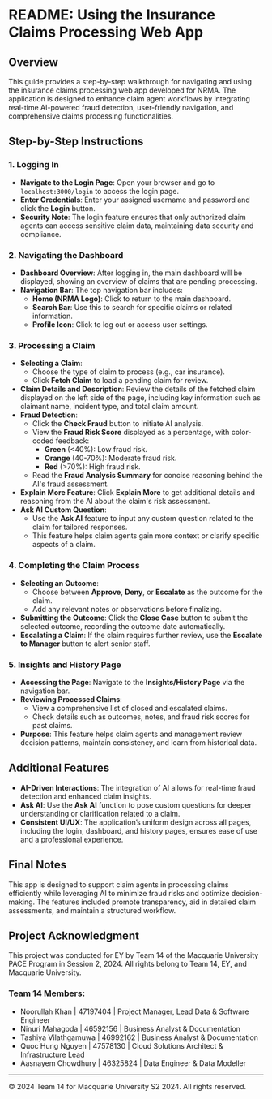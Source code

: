 # README: Using the Insurance Claims Processing Web App

## Overview
This guide provides a step-by-step walkthrough for navigating and using the insurance claims processing web app developed for NRMA. The application is designed to enhance claim agent workflows by integrating real-time AI-powered fraud detection, user-friendly navigation, and comprehensive claims processing functionalities.

## Step-by-Step Instructions

### 1. Logging In
- **Navigate to the Login Page**: Open your browser and go to `localhost:3000/login` to access the login page.
- **Enter Credentials**: Enter your assigned username and password and click the **Login** button.
- **Security Note**: The login feature ensures that only authorized claim agents can access sensitive claim data, maintaining data security and compliance.

### 2. Navigating the Dashboard
- **Dashboard Overview**: After logging in, the main dashboard will be displayed, showing an overview of claims that are pending processing.
- **Navigation Bar**: The top navigation bar includes:
  - **Home (NRMA Logo)**: Click to return to the main dashboard.
  - **Search Bar**: Use this to search for specific claims or related information.
  - **Profile Icon**: Click to log out or access user settings.

### 3. Processing a Claim
- **Selecting a Claim**:
  - Choose the type of claim to process (e.g., car insurance).
  - Click **Fetch Claim** to load a pending claim for review.
- **Claim Details and Description**: Review the details of the fetched claim displayed on the left side of the page, including key information such as claimant name, incident type, and total claim amount.
- **Fraud Detection**:
  - Click the **Check Fraud** button to initiate AI analysis.
  - View the **Fraud Risk Score** displayed as a percentage, with color-coded feedback:
    - **Green** (<40%): Low fraud risk.
    - **Orange** (40-70%): Moderate fraud risk.
    - **Red** (>70%): High fraud risk.
  - Read the **Fraud Analysis Summary** for concise reasoning behind the AI's fraud assessment.
- **Explain More Feature**: Click **Explain More** to get additional details and reasoning from the AI about the claim's risk assessment.
- **Ask AI Custom Question**:
  - Use the **Ask AI** feature to input any custom question related to the claim for tailored responses.
  - This feature helps claim agents gain more context or clarify specific aspects of a claim.

### 4. Completing the Claim Process
- **Selecting an Outcome**:
  - Choose between **Approve**, **Deny**, or **Escalate** as the outcome for the claim.
  - Add any relevant notes or observations before finalizing.
- **Submitting the Outcome**: Click the **Close Case** button to submit the selected outcome, recording the outcome date automatically.
- **Escalating a Claim**: If the claim requires further review, use the **Escalate to Manager** button to alert senior staff.

### 5. Insights and History Page
- **Accessing the Page**: Navigate to the **Insights/History Page** via the navigation bar.
- **Reviewing Processed Claims**:
  - View a comprehensive list of closed and escalated claims.
  - Check details such as outcomes, notes, and fraud risk scores for past claims.
- **Purpose**: This feature helps claim agents and management review decision patterns, maintain consistency, and learn from historical data.

## Additional Features
- **AI-Driven Interactions**: The integration of AI allows for real-time fraud detection and enhanced claim insights.
- **Ask AI**: Use the **Ask AI** function to pose custom questions for deeper understanding or clarification related to a claim.
- **Consistent UI/UX**: The application’s uniform design across all pages, including the login, dashboard, and history pages, ensures ease of use and a professional experience.

## Final Notes
This app is designed to support claim agents in processing claims efficiently while leveraging AI to minimize fraud risks and optimize decision-making. The features included promote transparency, aid in detailed claim assessments, and maintain a structured workflow.

## Project Acknowledgment

This project was conducted for EY by Team 14 of the Macquarie University PACE Program in Session 2, 2024. All rights belong to Team 14, EY, and Macquarie University.

### Team 14 Members:
- Noorullah Khan | 47197404 | Project Manager, Lead Data & Software Engineer
- Ninuri Mahagoda | 46592156 | Business Analyst & Documentation
- Tashiya Vilathgamuwa | 46992162 | Business Analyst & Documentation
- Quoc Hung Nguyen | 47578130 | Cloud Solutions Architect & Infrastructure Lead
- Aasnayem Chowdhury | 46325824 | Data Engineer & Data Modeller

---

© 2024 Team 14 for Macquarie University S2 2024. All rights reserved.